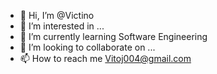 - 👋 Hi, I’m @Victino
- 👀 I’m interested in ...
- 🌱 I’m currently learning Software Engineering
- 💞️ I’m looking to collaborate on ...
- 📫 How to reach me Vitoj004@gmail.com

<!---
Victino/Victino is a ✨ special ✨ repository because its `README.md` (this file) appears on your GitHub profile.
You can click the Preview link to take a look at your changes.
--->
